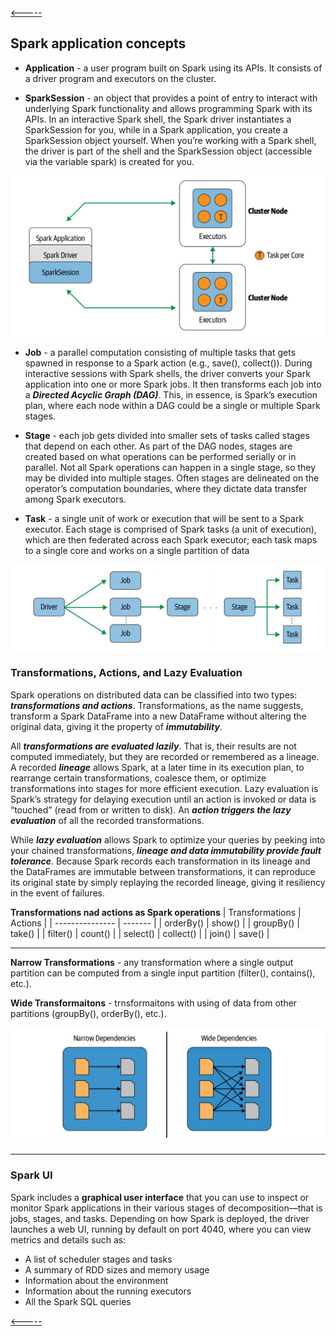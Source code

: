 [<-----](https://github.com/s1tcomsfan/knowledge_warehouse/blob/main/Spark/contents.md)

## Spark application concepts

* **Application** - a user program built on Spark using its APIs. It consists of a driver program and executors on the cluster.

* **SparkSession** - an object that provides a point of entry to interact with underlying Spark functionality and allows programming Spark with its APIs. In an interactive Spark shell, the Spark driver instantiates a SparkSession for you, while in a Spark application, you create a SparkSession object yourself. When you’re working with a Spark shell, the driver is part of the shell and the SparkSession object (accessible via the variable spark) is created for you.

![Components communication](img/components_communication.jpg)

* **Job** - a parallel computation consisting of multiple tasks that gets spawned in response to a Spark action (e.g., save(), collect()). During interactive sessions with Spark shells, the driver converts your Spark application into one or more Spark jobs. It then transforms each job into a ***Directed Acyclic Graph (DAG)***. This, in essence, is Spark’s execution plan, where each node within a DAG could be a single or multiple Spark stages.

* **Stage** - each job gets divided into smaller sets of tasks called stages that depend on each other. As part of the DAG nodes, stages are created based on what operations can be performed serially or in parallel. Not all Spark operations can happen in a single stage, so they may be divided into multiple stages. Often stages are delineated on the operator’s computation boundaries, where they dictate data transfer among Spark executors.


* **Task** - a single unit of work or execution that will be sent to a Spark executor. Each stage is comprised of Spark tasks (a unit of execution), which are then federated across each Spark executor; each task maps to a single core and works on a single partition of data

![!Driver Job Stage Task Relation](img/driver_job_stage_task_relation.jpg)

### Transformations, Actions, and Lazy Evaluation

Spark operations on distributed data can be classified into two types: ***transformations and actions***. Transformations, as the name suggests, transform a Spark DataFrame into a new DataFrame without altering the original data, giving it the property of ***immutability***. 

All ***transformations are evaluated lazily***. That is, their results are not computed immediately, but they are recorded or remembered as a lineage. A recorded ***lineage*** allows Spark, at a later time in its execution plan, to rearrange certain transformations, coalesce them, or optimize transformations into stages for more efficient execution. Lazy evaluation is Spark’s strategy for delaying execution until an action is invoked or data is “touched” (read from or written to disk). An ***action triggers the lazy evaluation*** of all the recorded transformations.

While ***lazy evaluation*** allows Spark to optimize your queries by peeking into your chained transformations, ***lineage and data immutability provide fault tolerance***. Because Spark records each transformation in its lineage and the DataFrames are immutable between transformations, it can reproduce its original state by simply replaying the recorded lineage, giving it resiliency in the event of failures.

**Transformations nad actions as Spark operations**
| Transformations | Actions |
| --------------- | ------- |
| orderBy() | show() |
| groupBy() | take() |
| filter() | count() |
| select() | collect() |
| join() | save() |

***

**Narrow Transformations** - any transformation where a single output partition can be computed from a single input partition (filter(), contains(), etc.).

**Wide Transformaitons** - trnsformaitons with using of data from other partitions (groupBy(), orderBy(), etc.).

![Narrow and Wide Transformations](img/narrow_and_wide_transformations.jpg)

***

### Spark UI

Spark includes a **graphical user interface** that you can use to inspect or monitor Spark applications in their various stages of decomposition—that is jobs, stages, and tasks. Depending on how Spark is deployed, the driver launches a web UI, running by default on port 4040, where you can view metrics and details such as:

* A list of scheduler stages and tasks
* A summary of RDD sizes and memory usage
* Information about the environment
* Information about the running executors
* All the Spark SQL queries

[<-----](https://github.com/s1tcomsfan/knowledge_warehouse/blob/main/Spark/contents.md)